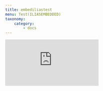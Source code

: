 ```yaml
---
title: embediliastest
menu: Test(ILIASEMBEDDED)
taxonomy:
    category:
        - docs
---
```

<div class="embed-responsive embed-responsive-16by9">
<iframe class="embed-responsive-item" src="https://ilias.opengeoedu.de/ilias/goto.php?target=tst_208&client_id=opengeoedu" scrolling="no" frameborder="0" webkitallowfullscreen mozallowfullscreen allowfullscreen></iframe>
</div>
